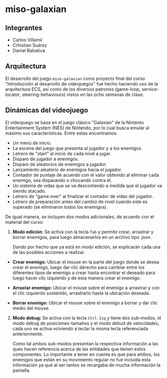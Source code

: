 # miso-galaxian
## Integrantes
- Carlos Villamil
- Crhistian Suárez
- Daniel Babativa

## Arquitectura
El desarrollo del juego `miso-galaxian` como proyecto final del curso "Introducción al desarrollo de videojuegos" fue hecho haciendo uso de la arquitectura ECS, así como de los diversos patrones (game-loop, service-locator, steering-behaviours) vistos en las ocho semanas de clase.

## Dinámicas del videojuego
El videojuego se basa en el juego clásico "Galaxian" de la Nintento Entertainment System (NES) de Nintendo, por lo cual busca emular al máximo sus características. Entre estas encontramos:

- Un menú de inicio.
- La escena del juego que presenta al jugador y a los enemigos.
- Letrero de "start" al inicio de cada nivel a jugar.
- Disparo de jugador a enemigos.
- Disparo de aleatorios de enemigos a jugador.
- Lanzamiento aleatorio de enemigos hacia el jugador.
- Contador de puntaje de acuerdo con el valor obtenido al eliminar cada enemigo, sea disparando o chocando contra él.
- Un sistema de vidas que se va descontando a medida que el jugador va siendo atacado.
- Letrero de "game over" al finalizar el contador de vidas del jugador.
- Letrero de preparación antes del cambio de nivel cuando este es superado (se eliminaron todos los enemigos).

De igual manera, se incluyen dos modos adicionales, de acuerdo con el material del curso:

1. **Modo edición:** Se activa con la tecla `Tab` y permite crear, arrastrar y borrar enemigos, para luego almacenarlos en un archivo tipo .json.

    Dando por hecho que ya está en modo edición, se explicarán cada una de las posibles acciones a realizar.

- **Crear enemigo:** Ubicar el mouse en la parte del juego donde se desea crear el enemigo, luego dar clic derecho para cambiar entre los diferentes tipos de enemigo a crear hasta encontrar el deseado para luego hacer clic izquierdo y de esta manera crear el enemigo.

- **Arrastar enemigo:** Ubicar el mouse sobre el enemigo a arrastrar y con el clic izquierdo sostenido, arrastrarlo hasta la ubicación deseada.

- **Borrar enemigo:** Ubicar el mouse sobre el enemigo a borrar y dar clic medio del mouse.

2. **Modo debug:** Se activa con la tecla `Ctrl-Izq` y tiene dos sub-modos, el modo debug de posiciones-tamaños y el modo debud de velocidades, cada uno se activa volviendo a teclar la misma tecla referenciada anteriormente.

    Como tal ambos sub-modos presentan la respectiva información a las ques hacen referencia acerca de las entidades que tienen estos componentes. Lo importante a tener en cuenta es que para ambos, los enemigos que están en su movimiento regular no fue incluida esta información ya que al ser tantos se recargaba de mucha información la pantalla.